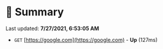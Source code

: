 # 📖 Summary
Last updated: **7/27/2021, 6:53:05 AM**

- `GET` [https://google.com](https://google.com) - **Up** (127ms)
